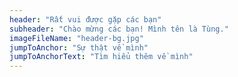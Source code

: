 ```yaml
---
header: "Rất vui được gặp các bạn"
subheader: "Chào mừng các bạn! Mình tên là Tùng."
imageFileName: "header-bg.jpg"
jumpToAnchor: "Sự thật về mình"
jumpToAnchorText: "Tìm hiểu thêm về mình"
---
```

